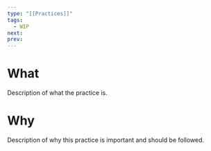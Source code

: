 ```yaml
---
type: "[[Practices]]"
tags:
  - WIP
next: 
prev:
---
```

# What
Description of what the practice is.
# Why
Description of why this practice is important and should be followed.